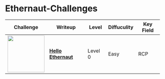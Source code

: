 # Ethernaut-Challenges
| Challenge | Writeup | Level | Diffuculity | Key Field |
| --- | --- | --- | --- | ---|
| <img src="https://ethernaut.openzeppelin.com/imgs/BigLevel0.svg" height="120"> |[**Hello Ethernaut**](https://github.com/wasny0ps/TIMTAL-CTF-Writeups/tree/main/2022/NFT%20Marketplace)|Level 0|Easy|RCP|
